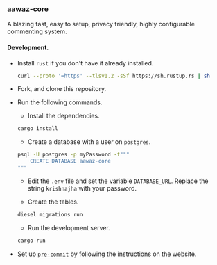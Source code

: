### aawaz-core

A blazing fast, easy to setup, privacy friendly, highly configurable commenting system.


#### Development.

- Install `rust` if you don't have it already installed.

    ```sh
    curl --proto '=https' --tlsv1.2 -sSf https://sh.rustup.rs | sh
    ```

- Fork, and clone this repository.

- Run the following commands.
    - Install the dependencies.
    ```sh
    cargo install
    ```

    - Create a database with a user on `postgres`.
    ```sh
    psql -U postgres -p myPassword -f"""
        CREATE DATABASE aawaz-core
    """
    ```
    - Edit the `.env` file and set the variable `DATABASE_URL`. Replace the string `krishnajha` with your password.

    - Create the tables.
    ```sh
    diesel migrations run
    ```

    - Run the development server.
    ```sh
    cargo run
    ```

- Set up [`pre-commit`](https://pre-commit.com) by following the instructions on the website.
